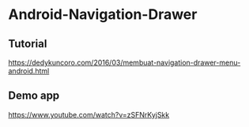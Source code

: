 # Android-Navigation-Drawer

## Tutorial ##
https://dedykuncoro.com/2016/03/membuat-navigation-drawer-menu-android.html

## Demo app ##
https://www.youtube.com/watch?v=zSFNrKyjSkk